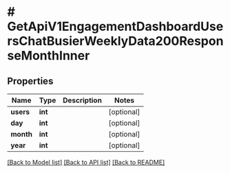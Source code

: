 # # GetApiV1EngagementDashboardUsersChatBusierWeeklyData200ResponseMonthInner

## Properties

Name | Type | Description | Notes
------------ | ------------- | ------------- | -------------
**users** | **int** |  | [optional]
**day** | **int** |  | [optional]
**month** | **int** |  | [optional]
**year** | **int** |  | [optional]

[[Back to Model list]](../../README.md#models) [[Back to API list]](../../README.md#endpoints) [[Back to README]](../../README.md)
